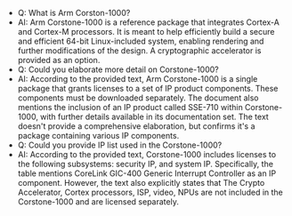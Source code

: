 

* Q: What is Arm Corston-1000?
* AI: Arm Corstone-1000 is a reference package that integrates Cortex-A and Cortex-M processors. It is meant to help efficiently build a secure and efficient 64-bit Linux-included system, enabling rendering and further modifications of the design. A cryptographic accelerator is provided as an option.
* Q: Could you elaborate more detail on Corstone-1000?
* AI: According to the provided text, Arm Corstone-1000 is a single package that grants licenses to a set of IP product components. These components must be downloaded separately. The document also mentions the inclusion of an IP product called SSE-710 within Corstone-1000, with further details available in its documentation set. The text doesn't provide a comprehensive elaboration, but confirms it's a package containing various IP components.
* Q: Could you provide IP list used in the Corstone-1000?
* AI: According to the provided text, Corstone-1000 includes licenses to the following subsystems: security IP, and system IP. Specifically, the table mentions CoreLink GIC-400 Generic Interrupt Controller as an IP component.
However, the text also explicitly states that The Crypto Accelerator, Cortex processors, ISP, video, NPUs are not included in the Corstone-1000 and are licensed separately.
